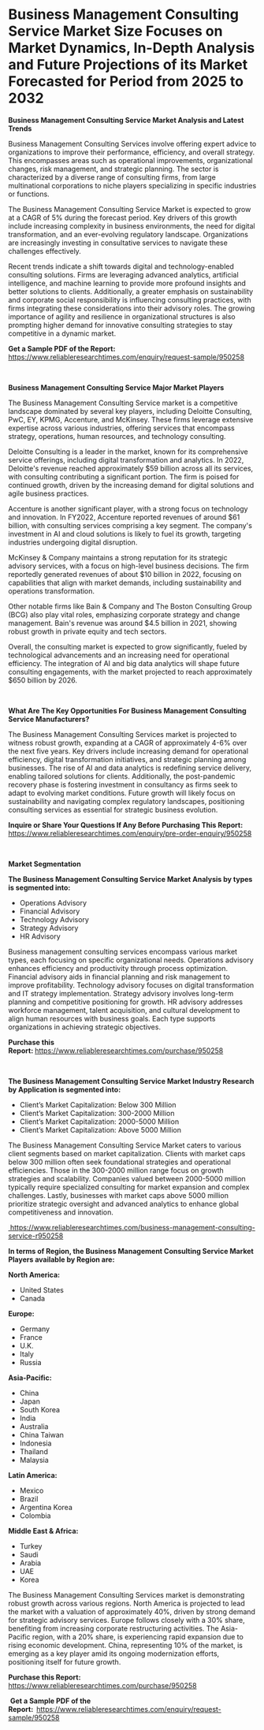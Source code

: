 <p><h1>Business Management Consulting Service Market Size Focuses on Market Dynamics, In-Depth Analysis and Future Projections of its Market Forecasted for Period from 2025 to 2032</h1></p><p><strong>Business Management Consulting Service Market Analysis and Latest Trends</strong></p>
<p><p>Business Management Consulting Services involve offering expert advice to organizations to improve their performance, efficiency, and overall strategy. This encompasses areas such as operational improvements, organizational changes, risk management, and strategic planning. The sector is characterized by a diverse range of consulting firms, from large multinational corporations to niche players specializing in specific industries or functions.</p><p>The Business Management Consulting Service Market is expected to grow at a CAGR of 5% during the forecast period. Key drivers of this growth include increasing complexity in business environments, the need for digital transformation, and an ever-evolving regulatory landscape. Organizations are increasingly investing in consultative services to navigate these challenges effectively.</p><p>Recent trends indicate a shift towards digital and technology-enabled consulting solutions. Firms are leveraging advanced analytics, artificial intelligence, and machine learning to provide more profound insights and better solutions to clients. Additionally, a greater emphasis on sustainability and corporate social responsibility is influencing consulting practices, with firms integrating these considerations into their advisory roles. The growing importance of agility and resilience in organizational structures is also prompting higher demand for innovative consulting strategies to stay competitive in a dynamic market.</p></p>
<p><strong>Get a Sample PDF of the Report:&nbsp;</strong> <a href="https://www.reliableresearchtimes.com/enquiry/request-sample/950258?utm_campaign=3631&utm_medium=2&utm_source=Github&utm_content=ia&utm_term=17042025&utm_id=business-management-consulting-service">https://www.reliableresearchtimes.com/enquiry/request-sample/950258</a></p>
<p>&nbsp;</p>
<p><strong>Business Management Consulting Service Major Market Players</strong></p>
<p><p>The Business Management Consulting Service market is a competitive landscape dominated by several key players, including Deloitte Consulting, PwC, EY, KPMG, Accenture, and McKinsey. These firms leverage extensive expertise across various industries, offering services that encompass strategy, operations, human resources, and technology consulting.</p><p>Deloitte Consulting is a leader in the market, known for its comprehensive service offerings, including digital transformation and analytics. In 2022, Deloitte's revenue reached approximately $59 billion across all its services, with consulting contributing a significant portion. The firm is poised for continued growth, driven by the increasing demand for digital solutions and agile business practices.</p><p>Accenture is another significant player, with a strong focus on technology and innovation. In FY2022, Accenture reported revenues of around $61 billion, with consulting services comprising a key segment. The company's investment in AI and cloud solutions is likely to fuel its growth, targeting industries undergoing digital disruption.</p><p>McKinsey & Company maintains a strong reputation for its strategic advisory services, with a focus on high-level business decisions. The firm reportedly generated revenues of about $10 billion in 2022, focusing on capabilities that align with market demands, including sustainability and operations transformation.</p><p>Other notable firms like Bain & Company and The Boston Consulting Group (BCG) also play vital roles, emphasizing corporate strategy and change management. Bain's revenue was around $4.5 billion in 2021, showing robust growth in private equity and tech sectors.</p><p>Overall, the consulting market is expected to grow significantly, fueled by technological advancements and an increasing need for operational efficiency. The integration of AI and big data analytics will shape future consulting engagements, with the market projected to reach approximately $650 billion by 2026.</p></p>
<p>&nbsp;</p>
<p><strong>What Are The Key Opportunities For Business Management Consulting Service Manufacturers?</strong></p>
<p><p>The Business Management Consulting Services market is projected to witness robust growth, expanding at a CAGR of approximately 4-6% over the next five years. Key drivers include increasing demand for operational efficiency, digital transformation initiatives, and strategic planning among businesses. The rise of AI and data analytics is redefining service delivery, enabling tailored solutions for clients. Additionally, the post-pandemic recovery phase is fostering investment in consultancy as firms seek to adapt to evolving market conditions. Future growth will likely focus on sustainability and navigating complex regulatory landscapes, positioning consulting services as essential for strategic business evolution.</p></p>
<p><strong>Inquire or Share Your Questions If Any Before Purchasing This Report:</strong> <a href="https://www.reliableresearchtimes.com/enquiry/pre-order-enquiry/950258?utm_campaign=3631&utm_medium=2&utm_source=Github&utm_content=ia&utm_term=17042025&utm_id=business-management-consulting-service">https://www.reliableresearchtimes.com/enquiry/pre-order-enquiry/950258</a></p>
<p>&nbsp;</p>
<p><strong>Market Segmentation</strong></p>
<p><strong>The Business Management Consulting Service Market Analysis by types is segmented into:</strong></p>
<p><ul><li>Operations Advisory</li><li>Financial Advisory</li><li>Technology Advisory</li><li>Strategy Advisory</li><li>HR Advisory</li></ul></p>
<p><p>Business management consulting services encompass various market types, each focusing on specific organizational needs. Operations advisory enhances efficiency and productivity through process optimization. Financial advisory aids in financial planning and risk management to improve profitability. Technology advisory focuses on digital transformation and IT strategy implementation. Strategy advisory involves long-term planning and competitive positioning for growth. HR advisory addresses workforce management, talent acquisition, and cultural development to align human resources with business goals. Each type supports organizations in achieving strategic objectives.</p></p>
<p><strong>Purchase this Report:&nbsp;</strong><a href="https://www.reliableresearchtimes.com/purchase/950258?utm_campaign=3631&utm_medium=2&utm_source=Github&utm_content=ia&utm_term=17042025&utm_id=business-management-consulting-service">https://www.reliableresearchtimes.com/purchase/950258</a></p>
<p>&nbsp;</p>
<p><strong>The Business Management Consulting Service Market Industry Research by Application is segmented into:</strong></p>
<p><ul><li>Client’s Market Capitalization: Below 300 Million</li><li>Client’s Market Capitalization: 300-2000 Million</li><li>Client’s Market Capitalization: 2000-5000 Million</li><li>Client’s Market Capitalization: Above 5000 Million</li></ul></p>
<p><p>The Business Management Consulting Service Market caters to various client segments based on market capitalization. Clients with market caps below 300 million often seek foundational strategies and operational efficiencies. Those in the 300-2000 million range focus on growth strategies and scalability. Companies valued between 2000-5000 million typically require specialized consulting for market expansion and complex challenges. Lastly, businesses with market caps above 5000 million prioritize strategic oversight and advanced analytics to enhance global competitiveness and innovation.</p></p>
<p><a href="https://www.reliableresearchtimes.com/business-management-consulting-service-r950258?utm_campaign=3631&utm_medium=2&utm_source=Github&utm_content=ia&utm_term=17042025&utm_id=business-management-consulting-service">&nbsp;https://www.reliableresearchtimes.com/business-management-consulting-service-r950258</a></p>
<p><strong>In terms of Region, the Business Management Consulting Service Market Players available by Region are:</strong></p>
<p>
    <p> <strong> North America: </strong>
        <ul>
            <li>United States</li>
            <li>Canada</li>
        </ul>
        </p> 
    <p> <strong> Europe: </strong>
        <ul>
            <li>Germany</li>
            <li>France</li>
            <li>U.K.</li>
            <li>Italy</li>
            <li>Russia</li>
        </ul>
        </p> 
    <p> <strong> Asia-Pacific: </strong>
        <ul>
            <li>China</li>
            <li>Japan</li>
            <li>South Korea</li>
            <li>India</li>
            <li>Australia</li>
            <li>China Taiwan</li>
            <li>Indonesia</li>
            <li>Thailand</li>
            <li>Malaysia</li>
        </ul>
        </p> 
    <p> <strong> Latin America: </strong>
        <ul>
            <li>Mexico</li>
            <li>Brazil</li>
            <li>Argentina Korea</li>
            <li>Colombia</li>
        </ul>
        </p> 
    <p> <strong> Middle East & Africa: </strong>
        <ul>
            <li>Turkey</li>
            <li>Saudi</li>
            <li>Arabia</li>
            <li>UAE</li>
            <li>Korea</li>
        </ul>
    </p>
    </p>
<p><p>The Business Management Consulting Services market is demonstrating robust growth across various regions. North America is projected to lead the market with a valuation of approximately 40%, driven by strong demand for strategic advisory services. Europe follows closely with a 30% share, benefiting from increasing corporate restructuring activities. The Asia-Pacific region, with a 20% share, is experiencing rapid expansion due to rising economic development. China, representing 10% of the market, is emerging as a key player amid its ongoing modernization efforts, positioning itself for future growth.</p></p>
<p><strong>Purchase this Report: </strong><a href="https://www.reliableresearchtimes.com/purchase/950258?utm_campaign=3631&utm_medium=2&utm_source=Github&utm_content=ia&utm_term=17042025&utm_id=business-management-consulting-service">https://www.reliableresearchtimes.com/purchase/950258</a></p>
<p>&nbsp;<strong>Get a Sample PDF of the Report:&nbsp;&nbsp;</strong><a href="https://www.reliableresearchtimes.com/enquiry/request-sample/950258?utm_campaign=3631&utm_medium=2&utm_source=Github&utm_content=ia&utm_term=17042025&utm_id=business-management-consulting-service">https://www.reliableresearchtimes.com/enquiry/request-sample/950258</a></p>
<p><strong></strong></p>
<p><p></p><p></p><p></p></p>